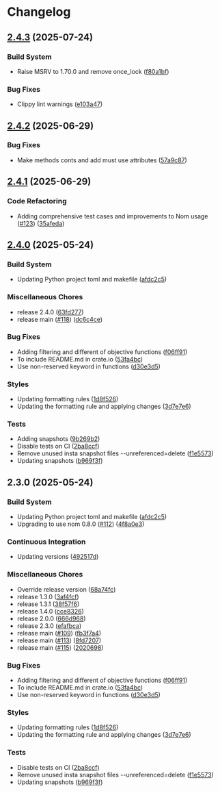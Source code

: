 # Changelog

## [2.4.3](https://github.com/dandxy89/lp_parser_rs/compare/lp_parser_rs-v2.4.2...lp_parser_rs-v2.4.3) (2025-07-24)


### Build System

* Raise MSRV to 1.70.0 and remove once_lock ([f80a1bf](https://github.com/dandxy89/lp_parser_rs/commit/f80a1bf26a1c011b014b84f391799211d5f0e960))


### Bug Fixes

* Clippy lint warnings ([e103a47](https://github.com/dandxy89/lp_parser_rs/commit/e103a47199dc7f9493fbe61ef21540ccf82dc362))

## [2.4.2](https://github.com/dandxy89/lp_parser_rs/compare/lp_parser_rs-v2.4.1...lp_parser_rs-v2.4.2) (2025-06-29)


### Bug Fixes

* Make methods conts and add must use attributes ([57a9c87](https://github.com/dandxy89/lp_parser_rs/commit/57a9c8761683a9841d225a1b5633fa5859cc06cd))

## [2.4.1](https://github.com/dandxy89/lp_parser_rs/compare/lp_parser_rs-v2.4.0...lp_parser_rs-v2.4.1) (2025-06-29)


### Code Refactoring

* Adding comprehensive test cases and improvements to Nom usage ([#123](https://github.com/dandxy89/lp_parser_rs/issues/123)) ([35afeda](https://github.com/dandxy89/lp_parser_rs/commit/35afedad25cc9539774d7e155cafe218d681b5de))

## [2.4.0](https://github.com/dandxy89/lp_parser_rs/compare/lp_parser_rs-v2.3.0...lp_parser_rs-v2.4.0) (2025-05-24)


### Build System

* Updating Python project toml and makefile ([afdc2c5](https://github.com/dandxy89/lp_parser_rs/commit/afdc2c58b47c4f657a8724c9da02d5e93c548e33))


### Miscellaneous Chores

* release 2.4.0 ([63fd277](https://github.com/dandxy89/lp_parser_rs/commit/63fd2773fe2375b2e2f95b603287cdf1683934f6))
* release main ([#118](https://github.com/dandxy89/lp_parser_rs/issues/118)) ([dc6c4ce](https://github.com/dandxy89/lp_parser_rs/commit/dc6c4cefc9c49d4658837748602cb68be4d47449))


### Bug Fixes

* Adding filtering and different of objective functions ([f06ff91](https://github.com/dandxy89/lp_parser_rs/commit/f06ff9141e09a18b373d30af1f9449e21d0a5aa3))
* To include README.md in crate.io ([53fa4bc](https://github.com/dandxy89/lp_parser_rs/commit/53fa4bc9027606cd772f3462d515746dd1522b95))
* Use non-reserved keyword in functions ([d30e3d5](https://github.com/dandxy89/lp_parser_rs/commit/d30e3d5d5110d5f53021c515a611af0260d45209))


### Styles

* Updating formatting rules ([1d8f526](https://github.com/dandxy89/lp_parser_rs/commit/1d8f526c174d588a1d49fc19e85a89501d91514d))
* Updating the formatting rule and applying changes ([3d7e7e6](https://github.com/dandxy89/lp_parser_rs/commit/3d7e7e6e192c1fc97a3171d0c010c6198a4af0cb))


### Tests

* Adding snapshots ([9b269b2](https://github.com/dandxy89/lp_parser_rs/commit/9b269b27faae6620b35c4de78f49cd60688908fb))
* Disable tests on CI ([2ba8ccf](https://github.com/dandxy89/lp_parser_rs/commit/2ba8ccfd5c1394a917dab4d19021c45de8ef6a93))
* Remove unused insta snapshot files --unreferenced=delete ([f1e5573](https://github.com/dandxy89/lp_parser_rs/commit/f1e557300434016d0f03cc3178055bd4d02296d8))
* Updating snapshots ([b969f3f](https://github.com/dandxy89/lp_parser_rs/commit/b969f3fc679723f4b2a3f587968d0d52a24a35fc))

## 2.3.0 (2025-05-24)


### Build System

* Updating Python project toml and makefile ([afdc2c5](https://github.com/dandxy89/lp_parser_rs/commit/afdc2c58b47c4f657a8724c9da02d5e93c548e33))
* Upgrading to use nom 0.8.0 ([#112](https://github.com/dandxy89/lp_parser_rs/issues/112)) ([4f8a0e3](https://github.com/dandxy89/lp_parser_rs/commit/4f8a0e326aaad54ad76eb88ebbb2775ea6740454))


### Continuous Integration

* Updating versions ([492517d](https://github.com/dandxy89/lp_parser_rs/commit/492517d9e257608d39aa70cf2bdd8b9e8ca98f5b))


### Miscellaneous Chores

* Override release version ([68a74fc](https://github.com/dandxy89/lp_parser_rs/commit/68a74fc2e8709550571aacd945fd06be2695719c))
* release 1.3.0 ([3af4fcf](https://github.com/dandxy89/lp_parser_rs/commit/3af4fcf18a388140faf324bd5f2459aef65d9f75))
* release 1.3.1 ([38f57f6](https://github.com/dandxy89/lp_parser_rs/commit/38f57f6b6aa98b2c1012a903f628718245959ffc))
* release 1.4.0 ([cce8326](https://github.com/dandxy89/lp_parser_rs/commit/cce8326881b55e8b070f58665812e2b3e40e1624))
* release 2.0.0 ([666d968](https://github.com/dandxy89/lp_parser_rs/commit/666d968d1c47d5e7eff2618f702ecb1da74a1295))
* release 2.3.0 ([efafbca](https://github.com/dandxy89/lp_parser_rs/commit/efafbcae561ea76e020156e5f3d9fc7c273e4156))
* release main ([#109](https://github.com/dandxy89/lp_parser_rs/issues/109)) ([fb3f7a4](https://github.com/dandxy89/lp_parser_rs/commit/fb3f7a45a5414958a9aff22369122616cd1e7a2d))
* release main ([#113](https://github.com/dandxy89/lp_parser_rs/issues/113)) ([8fd7207](https://github.com/dandxy89/lp_parser_rs/commit/8fd72073d046c6efb5a11acc58a9be1b3133faea))
* release main ([#115](https://github.com/dandxy89/lp_parser_rs/issues/115)) ([2020698](https://github.com/dandxy89/lp_parser_rs/commit/202069826a905432cb549a0887e3193d868f0fea))


### Bug Fixes

* Adding filtering and different of objective functions ([f06ff91](https://github.com/dandxy89/lp_parser_rs/commit/f06ff9141e09a18b373d30af1f9449e21d0a5aa3))
* To include README.md in crate.io ([53fa4bc](https://github.com/dandxy89/lp_parser_rs/commit/53fa4bc9027606cd772f3462d515746dd1522b95))
* Use non-reserved keyword in functions ([d30e3d5](https://github.com/dandxy89/lp_parser_rs/commit/d30e3d5d5110d5f53021c515a611af0260d45209))


### Styles

* Updating formatting rules ([1d8f526](https://github.com/dandxy89/lp_parser_rs/commit/1d8f526c174d588a1d49fc19e85a89501d91514d))
* Updating the formatting rule and applying changes ([3d7e7e6](https://github.com/dandxy89/lp_parser_rs/commit/3d7e7e6e192c1fc97a3171d0c010c6198a4af0cb))


### Tests

* Disable tests on CI ([2ba8ccf](https://github.com/dandxy89/lp_parser_rs/commit/2ba8ccfd5c1394a917dab4d19021c45de8ef6a93))
* Remove unused insta snapshot files --unreferenced=delete ([f1e5573](https://github.com/dandxy89/lp_parser_rs/commit/f1e557300434016d0f03cc3178055bd4d02296d8))
* Updating snapshots ([b969f3f](https://github.com/dandxy89/lp_parser_rs/commit/b969f3fc679723f4b2a3f587968d0d52a24a35fc))
